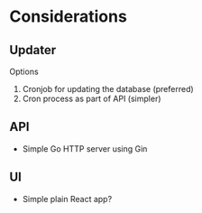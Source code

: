 # Considerations

## Updater

Options
1. Cronjob for updating the database (preferred)
2. Cron process as part of API (simpler)

## API
- Simple Go HTTP server using Gin

## UI
- Simple plain React app?